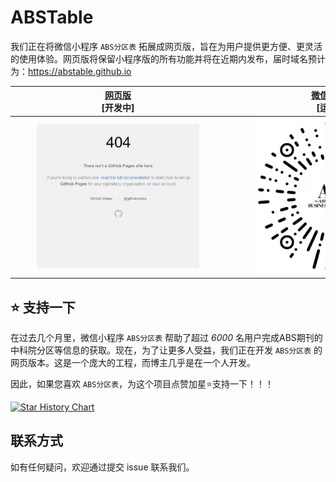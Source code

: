 # ABSTable
我们正在将微信小程序 `ABS分区表` 拓展成网页版，旨在为用户提供更方便、更灵活的使用体验。网页版将保留小程序版的所有功能并将在近期内发布，届时域名预计为：https://abstable.github.io


| <div style="width:330px">[网页版](https://abstable.github.io) <br> [开发中] </div> | <div style="width:330px">[微信小程序](.readme_assets/abs_mini-program.jpg) <br> [运行中] </div> |
| :----: | :----: |
| <img src=".readme_assets/screenshot_website.png" width="260px"/> | <img src=".readme_assets/abs_mini-program.jpg" width="250px"/> |

## ⭐ 支持一下
在过去几个月里，微信小程序 `ABS分区表` 帮助了超过 *6000* 名用户完成ABS期刊的中科院分区等信息的获取。现在，为了让更多人受益，我们正在开发 `ABS分区表` 的网页版本。这是一个庞大的工程，而博主几乎是在一个人开发。

因此，如果您喜欢 `ABS分区表`，为这个项目点赞加星⭐支持一下！！！

<a href="https://star-history.com/#jiahaoli57/ABSTable&Date">
 <picture>
   <source media="(prefers-color-scheme: dark)" srcset="https://api.star-history.com/svg?repos=jiahaoli57/ABSTable&type=Date&theme=dark" />
   <source media="(prefers-color-scheme: light)" srcset="https://api.star-history.com/svg?repos=jiahaoli57/ABSTable&type=Date" />
   <img alt="Star History Chart" src="https://api.star-history.com/svg?repos=jiahaoli57/ABSTable&type=Date" />
 </picture>
</a>

## 联系方式
如有任何疑问，欢迎通过提交 issue 联系我们。
